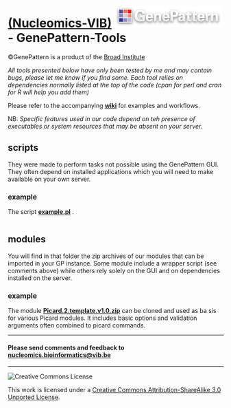 [(Nucleomics-VIB)](https://github.com/Nucleomics-VIB)
![gplogo2](gplogo2.png) - GenePattern-Tools
==========

©GenePattern is a product of the [Broad Institute](http://software.broadinstitute.org/cancer/software/genepattern)

*All tools presented below have only been tested by me and may contain bugs, please let me know if you find some. Each tool relies on dependencies normally listed at the top of the code (cpan for perl and cran for R will help you add them)*

Please refer to the accompanying **[wiki](https://github.com/Nucleomics-VIB/ngs-tools/wiki)** for examples and workflows.

NB: <i>Specific features used in our code depend on teh presence of executables or system resources that may be absent on your server.</i>

## **scripts**

They were made to perform tasks not possible using the GenePattern GUI. They often depend on installed applications which you will need to make available on your own server.

### **example**

The script **[example.pl](example.pl)** .
```bash

```

## **modules**

You will find in that folder the zip archives of our modules that can be imported in your GP instance. Some module include a wrapper script (see comments above) while others rely solely on the GUI and on dependencies installed on the server.

### **example**

The module **[Picard.2.template.v1.0.zip](modules/Picard.2.template.v1.0.zip)** can be cloned and used as ba  sis for various Picard modules. It includes basic options and validation arguments often combined to picard commands.


<hr>

<h4>Please send comments and feedback to <a href="mailto:nucleomics.bioinformatics@vib.be">nucleomics.bioinformatics@vib.be</a></h4>

<hr>

![Creative Commons License](http://i.creativecommons.org/l/by-sa/3.0/88x31.png?raw=true)

This work is licensed under a [Creative Commons Attribution-ShareAlike 3.0 Unported License](http://creativecommons.org/licenses/by-sa/3.0/).
